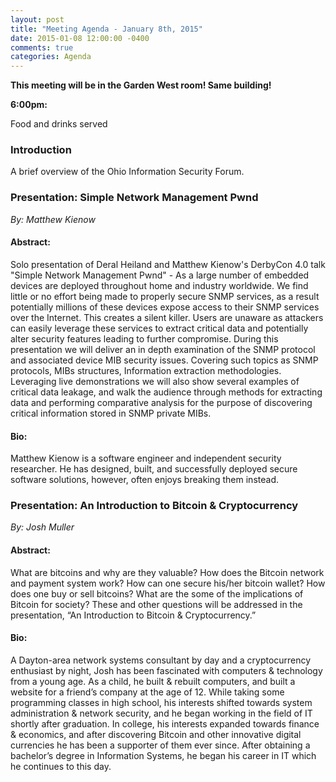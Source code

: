 ```yaml
---
layout: post
title: "Meeting Agenda - January 8th, 2015"
date: 2015-01-08 12:00:00 -0400
comments: true
categories: Agenda
---
```


**This meeting will be in the Garden West room! Same building!**

**6:00pm:**

Food and drinks served

### Introduction

A brief overview of the Ohio Information Security Forum.

### **Presentation:** Simple Network Management Pwnd
_By: Matthew Kienow_

#### **Abstract:**

Solo presentation of Deral Heiland and Matthew Kienow's DerbyCon 4.0 talk
"Simple Network Management Pwnd" - As a large number of embedded devices are
deployed throughout home and industry worldwide. We find little or no effort
being made to properly secure SNMP services, as a result potentially millions of
these devices expose access to their SNMP services over the Internet. This
creates a silent killer. Users are unaware as attackers can easily leverage
these services to extract critical data and potentially alter security features
leading to further compromise. During this presentation we will deliver an in
depth examination of the SNMP protocol and associated device MIB security
issues. Covering such topics as SNMP protocols, MIBs structures, Information
extraction methodologies. Leveraging live demonstrations we will also show
several examples of critical data leakage, and walk the audience through methods
for extracting data and performing comparative analysis for the purpose of
discovering critical information stored in SNMP private MIBs.

#### **Bio:**

Matthew Kienow is a software engineer and independent security researcher. He
has designed, built, and successfully deployed secure software solutions,
however, often enjoys breaking them instead.

### **Presentation:** An Introduction to Bitcoin & Cryptocurrency
_By: Josh Muller_

#### **Abstract:**

What are bitcoins and why are they valuable? How does the Bitcoin network and
payment system work? How can one secure his/her bitcoin wallet? How does one buy
or sell bitcoins? What are the some of the implications of Bitcoin for society?
These and other questions will be addressed in the presentation, “An
Introduction to Bitcoin & Cryptocurrency.”

#### **Bio:**

A Dayton-area network systems consultant by day and a cryptocurrency enthusiast
by night, Josh has been fascinated with computers & technology from a young age.
As a child, he built & rebuilt computers, and built a website for a friend’s
company at the age of 12. While taking some programming classes in high school,
his interests shifted towards system administration & network security, and he
began working in the field of IT shortly after graduation. In college, his
interests expanded towards finance & economics, and after discovering Bitcoin
and other innovative digital currencies he has been a supporter of them ever
since. After obtaining a bachelor’s degree in Information Systems, he began his
career in IT which he continues to this day.
